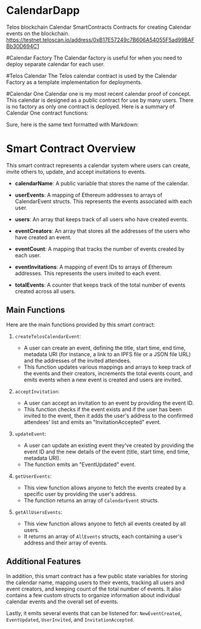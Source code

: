 # CalendarDapp
Telos blockchain Calendar SmartContracts
Contracts for creating Calendar events on the blockchain. 
https://testnet.teloscan.io/address/0xB17E57249c7B606A54055F5ad99BAFBb30D694C1

#Calendar Factory
The Calendar factory is useful for when you need to deploy separate calendar for each user.

#Telos Calendar
The Telos calendar contract is used by the Calendar Factory as a template implementation for deployments. 

#Calendar One
Calendar one is my most recent calendar proof of concept. This calendar is designed as a public contract for use by many users. There is no factory as only one contract is deployed. Here is a summary of Calendar One contract functions:

Sure, here is the same text formatted with Markdown:

# Smart Contract Overview

This smart contract represents a calendar system where users can create, invite others to, update, and accept invitations to events.

- **calendarName**: A public variable that stores the name of the calendar.

- **userEvents**: A mapping of Ethereum addresses to arrays of CalendarEvent structs. This represents the events associated with each user.

- **users**: An array that keeps track of all users who have created events.

- **eventCreators**: An array that stores all the addresses of the users who have created an event.

- **eventCount**: A mapping that tracks the number of events created by each user.

- **eventInvitations**: A mapping of event IDs to arrays of Ethereum addresses. This represents the users invited to each event.

- **totalEvents**: A counter that keeps track of the total number of events created across all users.


## Main Functions

Here are the main functions provided by this smart contract:

1. `createTelosCalendarEvent`: 
   * A user can create an event, defining the title, start time, end time, metadata URI (for instance, a link to an IPFS file or a JSON file URL) and the addresses of the invited attendees. 
   * This function updates various mappings and arrays to keep track of the events and their creators, increments the total events count, and emits events when a new event is created and users are invited.

2. `acceptInvitation`: 
   * A user can accept an invitation to an event by providing the event ID. 
   * This function checks if the event exists and if the user has been invited to the event, then it adds the user's address to the confirmed attendees' list and emits an "InvitationAccepted" event.

3. `updateEvent`: 
   * A user can update an existing event they've created by providing the event ID and the new details of the event (title, start time, end time, metadata URI). 
   * The function emits an "EventUpdated" event.

4. `getUserEvents`: 
   * This view function allows anyone to fetch the events created by a specific user by providing the user's address. 
   * The function returns an array of `CalendarEvent` structs.

5. `getAllUsersEvents`: 
   * This view function allows anyone to fetch all events created by all users. 
   * It returns an array of `AllEvents` structs, each containing a user's address and their array of events.

## Additional Features

In addition, this smart contract has a few public state variables for storing the calendar name, mapping users to their events, tracking all users and event creators, and keeping count of the total number of events. It also contains a few custom structs to organize information about individual calendar events and the overall set of events.

Lastly, it emits several events that can be listened for: `NewEventCreated`, `EventUpdated`, `UserInvited`, and `InvitationAccepted`.
